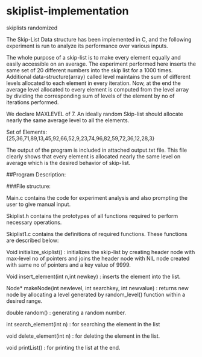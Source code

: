 # skiplist-implementation
skiplists randomized

The Skip-List Data structure has been implemented in C, and the following experiment is run to analyze its performance over various inputs.

The whole purpose of a skip-list is to make every element equally and easily accessible on an average. The experiment performed here inserts the same set of 20 different numbers into the skip list for a 1000 times. Additional data-structure(array) called level maintains the sum of different levels allocated to each element in every iteration. Now, at the end the average level allocated to every element is computed from the level array by dividing the corresponding sum of levels of the element by no of iterations performed.

We declare MAXLEVEL of 7. An ideally random Skip-list should allocate nearly the same average level to all the elements.

Set of Elements: {25,36,71,89,13,45,92,66,52,9,23,74,96,82,59,72,36,12,28,3}

The output of the program is included in attached output.txt file. This file clearly shows that every element is allocated nearly the same level on average which is the desired behavior of skip-list.


##Program Description:

###File structure:

Main.c contains the code for experiment analysis and also prompting the user to give manual input.

Skiplist.h contains the prototypes of all functions required to perform necessary operations.

Skiplist1.c contains the definitions of required functions. These functions are described below:

Void initialize_skiplist() : initializes the skip-list by creating header node with max-level no of pointers and joins the header node with NIL node created with same no of pointers and a key value of 9999.

Void insert_element(int n,int newkey) : inserts the element into the list.

Node* makeNode(int newlevel, int searchkey, int newvalue) : returns new node by allocating a level generated by random_level() function within a desired range.

double random() : generating a random number.

int search_element(int n) : for searching the element in the list

void delete_element(int n) : for deleting the element in the list.

void printList() : for printing the list at the end.
